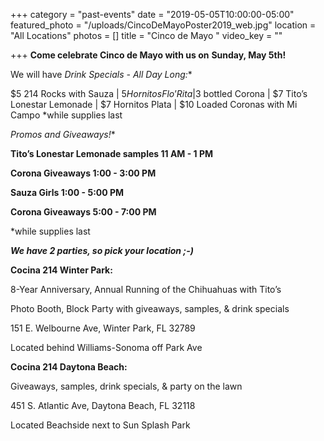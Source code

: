 +++
category = "past-events"
date = "2019-05-05T10:00:00-05:00"
featured_photo = "/uploads/CincoDeMayoPoster2019_web.jpg"
location = "All Locations"
photos = []
title = "Cinco de Mayo "
video_key = ""

+++
**Come celebrate Cinco de Mayo with us on** **Sunday, May 5th!**

We will have **Drink Specials - All Day Long*:**

$5 214 Rocks with Sauza | $5 Hornitos Flo’Rita |$3 bottled Corona | $7 Tito’s Lonestar Lemonade | $7 Hornitos Plata | $10 Loaded Coronas with Mi Campo *while supplies last

**Promos and Giveaways*!**

**Tito’s Lonestar Lemonade samples 11 AM - 1 PM**

**Corona Giveaways 1:00 - 3:00 PM**

**Sauza Girls 1:00 - 5:00 PM**

**Corona Giveaways 5:00 - 7:00 PM**

\*while supplies last

**_We have 2 parties, so pick your location ;-)_** 

**Cocina 214 Winter Park:**

8-Year Anniversary, Annual Running of the Chihuahuas with Tito’s

Photo Booth, Block Party with giveaways, samples, & drink specials

151 E. Welbourne Ave, Winter Park, FL 32789

Located behind Williams-Sonoma off Park Ave

**Cocina 214 Daytona Beach:**

Giveaways, samples, drink specials, & party on the lawn

451 S. Atlantic Ave, Daytona Beach, FL 32118

Located Beachside next to Sun Splash Park